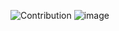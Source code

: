 ![Contribution](https://activity-graph.herokuapp.com/graph?username=gmchaturvedi1&theme=react-dark&hide_border=true&area=true)
![image](https://github-readme-stats.vercel.app/api/top-langs/?username=gmchaturvedi1&layout=compact&langs_count=8&hide_border=true&title_color=000000&icon_color=000000&text_color=000000&bg_color=ffffff)
